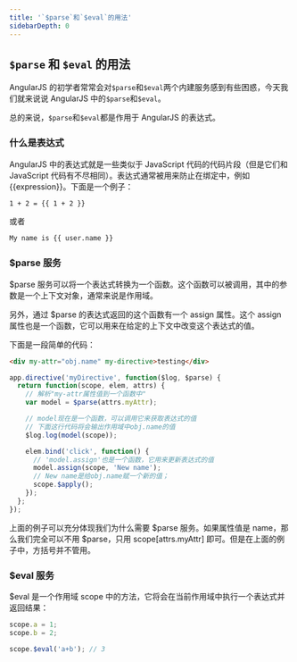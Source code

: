 ```yaml
---
title: '`$parse`和`$eval`的用法'
sidebarDepth: 0
---
```


## `$parse` 和 `$eval` 的用法

AngularJS 的初学者常常会对`$parse`和`$eval`两个内建服务感到有些困惑，今天我们就来说说 AngularJS 中的`$parse`和`$eval`。

总的来说，`$parse`和`$eval`都是作用于 AngularJS 的表达式。

### 什么是表达式

AngularJS 中的表达式就是一些类似于 JavaScript 代码的代码片段（但是它们和 JavaScript 代码有不尽相同）。表达式通常被用来防止在绑定中，例如{{expression}}。下面是一个例子：

```html
1 + 2 = {{ 1 + 2 }}
```

或者

```html
My name is {{ user.name }}
```

### \$parse 服务

\$parse 服务可以将一个表达式转换为一个函数。这个函数可以被调用，其中的参数是一个上下文对象，通常来说是作用域。

另外，通过 \$parse 的表达式返回的这个函数有一个 assign 属性。这个 assign 属性也是一个函数，它可以用来在给定的上下文中改变这个表达式的值。

下面是一段简单的代码：

```html
<div my-attr="obj.name" my-directive>testing</div>
```

```js
app.directive('myDirective', function($log, $parse) {
  return function(scope, elem, attrs) {
    // 解析"my-attr属性值到一个函数中"
    var model = $parse(attrs.myAttr);

    // model现在是一个函数，可以调用它来获取表达式的值
    // 下面这行代码将会输出作用域中obj.name的值
    $log.log(model(scope));

    elem.bind('click', function() {
      // 'model.assign'也是一个函数，它用来更新表达式的值
      model.assign(scope, 'New name');
      // New name是给obj.name赋一个新的值；
      scope.$apply();
    });
  };
});
```

上面的例子可以充分体现我们为什么需要 $parse 服务。如果属性值是 name，那么我们完全可以不用 $parse，只用 scope[attrs.myAttr] 即可。但是在上面的例子中，方括号并不管用。

### \$eval 服务

\$eval 是一个作用域 scope 中的方法，它将会在当前作用域中执行一个表达式并返回结果：

```js
scope.a = 1;
scope.b = 2;

scope.$eval('a+b'); // 3
```
